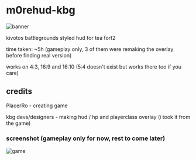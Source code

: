 
# m0rehud-kbg

![banner](https://i.imgur.com/KXZQMHc.png)


kivotos battlegrounds styled hud for tea fort2

time taken: ~5h (gameplay only, 3 of them were remaking the overlay before finding real version)

works on 4:3, 16:9 and 16:10 (5:4 doesn't exist but works there too if you care)

## credits

PlacerRo - creating game

kbg devs/designers - making hud / hp and playerclass overlay (i took it from the game)

### screenshot (gameplay only for now, rest to come later)

![game](https://i.imgur.com/KEzB5tT.png)
